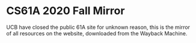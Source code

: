 # CS61A 2020 Fall Mirror

UCB have closed the public 61A site for unknown reason,
this is the mirror of all resources on the website,
downloaded from the Wayback Machine.
